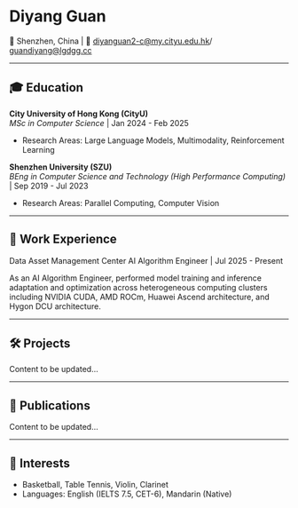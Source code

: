 # Diyang Guan

📍 Shenzhen, China | 📧 diyanguan2-c@my.cityu.edu.hk/ guandiyang@lgdgg.cc

---

## 🎓 Education
&zwnj;**City University of Hong Kong (CityU)**&zwnj;  
*MSc in Computer Science* | Jan 2024 - Feb 2025  
- Research Areas: Large Language Models, Multimodality, Reinforcement Learning

&zwnj;**Shenzhen University (SZU)**&zwnj;  
*BEng in Computer Science and Technology (High Performance Computing)* | Sep 2019 - Jul 2023  
- Research Areas: Parallel Computing, Computer Vision

---

## 💼 Work Experience
&zwnj;Data Asset Management Center&zwnj;
AI Algorithm Engineer | Jul 2025 - Present

As an AI Algorithm Engineer, performed model training and inference adaptation and optimization across heterogeneous computing clusters including NVIDIA CUDA, AMD ROCm, Huawei Ascend architecture, and Hygon DCU architecture.

---

## 🛠 Projects
Content to be updated...

---

## 📜 Publications
Content to be updated...

---

## 🎯 Interests
- Basketball, Table Tennis, Violin, Clarinet
- Languages: English (IELTS 7.5, CET-6), Mandarin (Native)
